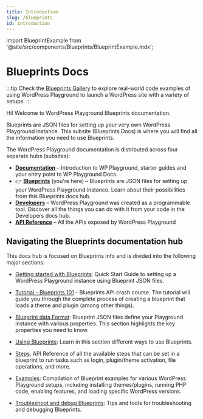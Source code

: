 ```yaml
---
title: Introduction
slug: /blueprints
id: introduction
---
```


import BlueprintExample from '@site/src/components/Blueprints/BlueprintExample.mdx';

# Blueprints Docs

:::tip
Check the [Blueprints Gallery](https://github.com/WordPress/blueprints/blob/trunk/GALLERY.md) to explore real-world code examples of using WordPress Playground to launch a WordPress site with a variety of setups.
:::

Hi! Welcome to WordPress Playground Blueprints documentation.

Blueprints are JSON files for setting up your very own WordPress Playground instance. This subsite (Blueprints Docs) is where you will find all the information you need to use Blueprints.

<p class="docs-hubs">The WordPress Playground documentation is distributed across four separate hubs (subsites):</p>

-   [**Documentation**](/) – Introduction to WP Playground, starter guides and your entry point to WP Playground Docs.
-   👉 [**Blueprints**](/blueprints) (you're here) – Blueprints are JSON files for setting up your WordPress Playground instance. Learn about their possibilities from this Blueprints docs hub.
-   [**Developers**](/developers) – WordPress Playground was created as a programmable tool. Discover all the things you can do with it from your code in the Developers docs hub.
-   [**API Reference**](/api) – All the APIs exposed by WordPress Playground

## Navigating the Blueprints documentation hub

This docs hub is focused on Blueprints info and is divided into the following major sections:

-   [Getting started with Blueprints](/blueprints/getting-started): Quick Start Guide to setting up a WordPress Playground instance using Blueprint JSON files.

-   [Tutorial - Blueprints 101](/blueprints/tutorial) - Blueprints API crash course. The tutorial will guide you through the complete process of creating a blueprint that loads a theme and plugin (among other things).

-   [Blueprint data Format](/blueprints/data-format): Blueprint JSON files define your Playground instance with various properties. This section highlights the key properties you need to know.

-   [Using Blueprints](/blueprints/using-blueprints): Learn in this section different ways to use Blueprints.

-   [Steps](/blueprints/steps): API Reference of all the available steps that can be set in a blueprint to run tasks such as login, plugin/theme activation, file operations, and more.

-   [Examples](/blueprints/examples): Compilation of Blueprint examples for various WordPress Playground setups, including installing themes/plugins, running PHP code, enabling features, and loading specific WordPress versions.

-   [Troubleshoot and debug Blueprints](/blueprints/troubleshoot-and-debug): Tips and tools for troubleshooting and debugging Blueprints.
